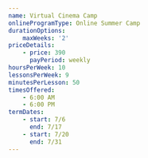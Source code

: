```yaml
---
name: Virtual Cinema Camp
onlineProgramType: Online Summer Camp
durationOptions:
    maxWeeks: '2'
priceDetails:
    - price: 390
      payPeriod: weekly
hoursPerWeek: 10
lessonsPerWeek: 9
minutesPerLesson: 50
timesOffered:
    - 6:00 AM
    - 6:00 PM
termDates:
    - start: 7/6
      end: 7/17
    - start: 7/20
      end: 7/31
---
```

